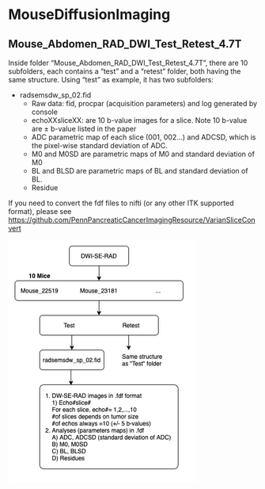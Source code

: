 # MouseDiffusionImaging

## Mouse_Abdomen_RAD_DWI_Test_Retest_4.7T
Inside folder “Mouse_Abdomen_RAD_DWI_Test_Retest_4.7T”, there are 10 subfolders, each contains a “test” and a “retest” folder, both having the same structure. Using “test” as example, it has two subfolders: 

*	radsemsdw_sp_02.fid
    * Raw data: fid, procpar (acquisition parameters) and log generated by console 
    * echoXXsliceXX: are 10 b-value images for a slice. Note 10 b-value are ± b-value listed in the paper
    * ADC parametric map of each slice (001, 002…) and ADCSD, which is the pixel-wise standard deviation of ADC.
    * M0 and M0SD are parametric maps of M0 and standard deviation of M0
    * BL and BLSD are parametric maps of BL and standard deviation of BL. 
    * Residue

If you need to convert the fdf files to nifti (or any other ITK supported format), please see https://github.com/PennPancreaticCancerImagingResource/VarianSliceConvert

![Image](info/dw-se-rad.png)
